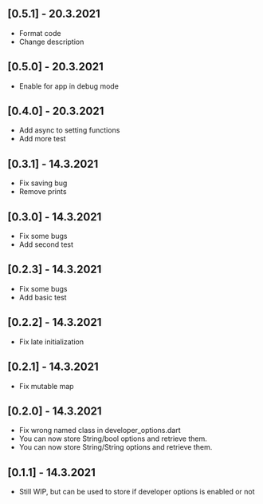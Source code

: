 ## [0.5.1] - 20.3.2021

* Format code
* Change description

## [0.5.0] - 20.3.2021

* Enable for app in debug mode

## [0.4.0] - 20.3.2021

* Add async to setting functions
* Add more test

## [0.3.1] - 14.3.2021

* Fix saving bug
* Remove prints

## [0.3.0] - 14.3.2021

* Fix some bugs
* Add second test

## [0.2.3] - 14.3.2021

* Fix some bugs
* Add basic test


## [0.2.2] - 14.3.2021

* Fix late initialization

## [0.2.1] - 14.3.2021

* Fix mutable map

## [0.2.0] - 14.3.2021

* Fix wrong named class in developer_options.dart
* You can now store String/bool options and retrieve them.
* You can now store String/String options and retrieve them.


## [0.1.1] - 14.3.2021

* Still WIP, but can be used to store if developer options is enabled or not
